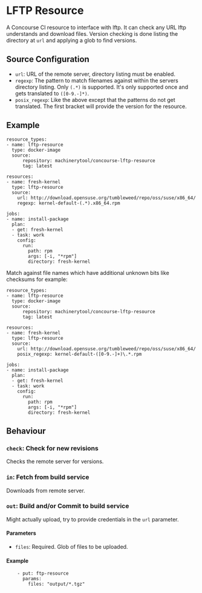 # LFTP Resource

A Concourse CI resource to interface with lftp.
It can check any URL lftp understands and download files. Version checking is done listing the directory at `url` and applying a glob to find versions.


## Source Configuration

* `url`: URL of the remote server, directory listing must be enabled.
* `regexp`: The pattern to match filenames against within the servers directory listing. Only `(.*)` is supported. It's only supported once and gets translated to `([0-9.-]*)`.
* `posix_regexp`: Like the above except that the patterns do not get translated. The first bracket will provide the version for the resource.


## Example

```
resource_types:
- name: lftp-resource
  type: docker-image
  source:
      repository: machinerytool/concourse-lftp-resource
      tag: latest

resources:
- name: fresh-kernel
  type: lftp-resource
  source:
    url: http://download.opensuse.org/tumbleweed/repo/oss/suse/x86_64/
    regexp: kernel-default-(.*).x86_64.rpm

jobs:
- name: install-package
  plan:
  - get: fresh-kernel
  - task: work
    config:
      run:
        path: rpm
        args: [-i, "*rpm"]
        directory: fresh-kernel
```

Match against file names which have additional unknown bits like checksums for example:
```
resource_types:
- name: lftp-resource
  type: docker-image
  source:
      repository: machinerytool/concourse-lftp-resource
      tag: latest

resources:
- name: fresh-kernel
  type: lftp-resource
  source:
    url: http://download.opensuse.org/tumbleweed/repo/oss/suse/x86_64/
    posix_regexp: kernel-default-([0-9.-]+)\.*.rpm

jobs:
- name: install-package
  plan:
  - get: fresh-kernel
  - task: work
    config:
      run:
        path: rpm
        args: [-i, "*rpm"]
        directory: fresh-kernel
```


## Behaviour

### `check`: Check for new revisions

Checks the remote server for versions.

### `in`: Fetch from build service

Downloads from remote server.

### `out`: Build and/or Commit to build service

Might actually upload, try to provide credentials in the `url` parameter.

#### Parameters

* `files`: Required. Glob of files to be uploaded.

#### Example

```
    - put: ftp-resource
      params:
        files: "output/*.tgz"
```
